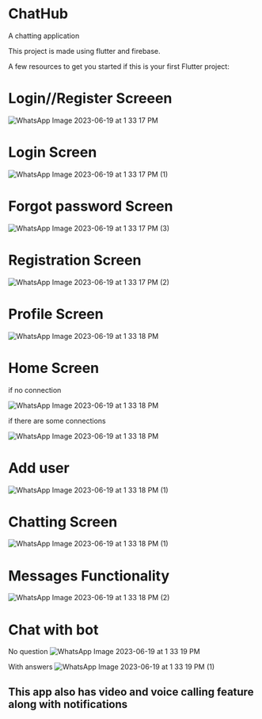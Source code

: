 # ChatHub

A chatting application

This project is made using flutter and firebase.

A few resources to get you started if this is your first Flutter project:

# Login//Register Screeen

![WhatsApp Image 2023-06-19 at 1 33 17 PM](https://github.com/jasi341/ChatHub/assets/115690060/c5edb7f5-8af3-42e2-855a-d7029c546dd7)

# Login Screen

![WhatsApp Image 2023-06-19 at 1 33 17 PM (1)](https://github.com/jasi341/ChatHub/assets/115690060/2327d79d-4b1b-4dbe-9c74-3fec3ac65885)

# Forgot password Screen

![WhatsApp Image 2023-06-19 at 1 33 17 PM (3)](https://github.com/jasi341/ChatHub/assets/115690060/72fe6daa-7443-43e9-99f0-2b32a0148cdd)


# Registration Screen

![WhatsApp Image 2023-06-19 at 1 33 17 PM (2)](https://github.com/jasi341/ChatHub/assets/115690060/b8c64e01-91a3-4560-8016-e245248f48d5)

# Profile Screen

![WhatsApp Image 2023-06-19 at 1 33 18 PM](https://github.com/jasi341/ChatHub/assets/115690060/2244d664-80e1-4155-a989-2de227462063)

# Home Screen

if no connection

![WhatsApp Image 2023-06-19 at 1 33 18 PM](https://github.com/jasi341/ChatHub/assets/115690060/a6568a5d-8cd6-4f7e-8b6f-e075ad6235a9)

if there are some connections

![WhatsApp Image 2023-06-19 at 1 33 18 PM](https://github.com/jasi341/ChatHub/assets/115690060/bf40be59-1337-4346-b55f-50795ebc7d74)

# Add user

![WhatsApp Image 2023-06-19 at 1 33 18 PM (1)](https://github.com/jasi341/ChatHub/assets/115690060/b29110e7-4cc5-4e97-9ce4-56e3b2527bfb)

# Chatting Screen
![WhatsApp Image 2023-06-19 at 1 33 18 PM (1)](https://github.com/jasi341/ChatHub/assets/115690060/ecb87f38-c240-468d-8123-fbe235eaa40b)

# Messages Functionality

![WhatsApp Image 2023-06-19 at 1 33 18 PM (2)](https://github.com/jasi341/ChatHub/assets/115690060/66d05318-dc50-4cc3-b73c-b8603ec320ff)

# Chat with bot

No question
![WhatsApp Image 2023-06-19 at 1 33 19 PM](https://github.com/jasi341/ChatHub/assets/115690060/a74eb739-dbd4-49a9-a486-d73d8b46488d)

With answers
![WhatsApp Image 2023-06-19 at 1 33 19 PM (1)](https://github.com/jasi341/ChatHub/assets/115690060/92a7329c-40d0-45c9-a154-9e7e5f2e4558)



## This app also has video and voice calling feature along with notifications





